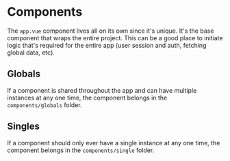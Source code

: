 # Components

The `app.vue` component lives all on its own since it's unique. It's the base component that wraps the entire project. This can be a good place to initiate logic that's required for the entire app (user session and auth, fetching global data, etc).

## Globals

If a component is shared throughout the app and can have multiple instances at any one time, the component belongs in the `components/globals` folder.

## Singles

If a component should only ever have a single instance at any one time, the component belongs in the `components/single` folder.